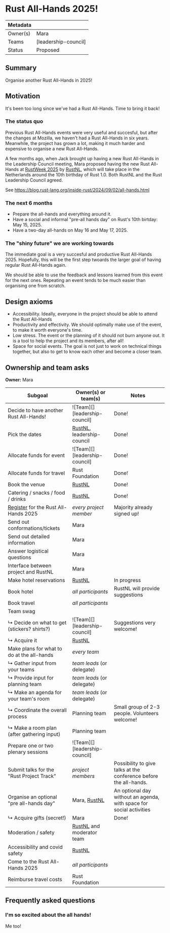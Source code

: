 # Rust All-Hands 2025!

| Metadata |                       |
| -------- | --------------------- |
| Owner(s) | Mara                  |
| Teams    | [leadership-council]  |
| Status   | Proposed              |

## Summary

Organise another Rust All-Hands in 2025!

## Motivation

It's been too long since we've had a Rust All-Hands. Time to bring it back!

### The status quo

Previous Rust All-Hands events were very useful and succesful, but after the changes at Mozilla, we haven't had a Rust All-Hands in six years.
Meanwhile, the project has grown a lot, making it much harder and expensive to organise a new Rust All-Hands.

A few months ago, when Jack brought up having a new Rust All-Hands in the Leadership Council meeting,
Mara proposed having the new Rust All-Hands at [RustWeek 2025](https://2025.rustweek.org) by [RustNL](https://2025.rustweek.org/about/), which will take place in the Netherlands around the 10th birthday of Rust 1.0.
Both RustNL and the Rust Leadership Council agreed.

See https://blog.rust-lang.org/inside-rust/2024/09/02/all-hands.html

### The next 6 months

- Prepare the all-hands and everything around it.
- Have a social and informal "pre-all hands day" on Rust's 10th birtday: May 15, 2025.
- Have a two-day all-hands on May 16 and May 17, 2025.

### The "shiny future" we are working towards

The immediate goal is a very succesful and productive Rust All-Hands 2025.
Hopefully, this will be the first step twoards the larger goal of having regular Rust All-Hands again.

We should be able to use the feedback and lessons learned from this event for the next ones.
Repeating an event tends to be much easier than organising one from scratch.

## Design axioms

- Accessibility. Ideally, everyone in the project should be able to attend the Rust All-Hands
- Productivity and effectivity. We should optimally make use of the event, to make it worth everyone's time.
- Low stress. The event or the planning of it should not burn anyone out. It is a tool to help the project and its members, after all!
- Space for social events. The goal is not just to work on technical things together, but also to get to know each other and become a closer team.

## Ownership and team asks

**Owner:** Mara

| Subgoal                                        | Owner(s) or team(s)            | Notes |
| ---------------------------------------------- | ------------------------------ | ----- |
| Decide to have another Rust All-Hands!         | ![Team][] [leadership-council] | Done! |
| Pick the dates                                 | [RustNL], leadership-council   | Done! |
| Allocate funds for event                       | ![Team][] [leadership-council] | Done! |
| Allocate funds for travel                      | Rust Foundation                | Done! |
| Book the venue                                 | [RustNL]                       | Done! |
| Catering / snacks / food / drinks              | [RustNL]                       | Done! |
| [Register] for the Rust All-Hands 2025         | *every project member*         | Majority already signed up! |
| Send out conformations/tickets                 | Mara                           |       |
| Send out detailed information                  | Mara                           |       |
| Answer logistical questions                    | Mara                           |       |
| Interface between project and RustNL           | Mara                           |       |
| Make hotel reservations                        | [RustNL]                       | In progress |
| Book hotel                                     | *all participants*             | RustNL will provide suggestions |
| Book travel                                    | *all participants*             |       |
| Team swag                                      |                                |       |
| ↳ Decide on what to get (stickers? shirts?)    | ![Team][] [leadership-council] | Suggestions very welcome! |
| ↳ Acquire it                                   | [RustNL]                       |       |
| Make plans for what to do at the all-hands     | *every team*                   |       |
| ↳ Gather input from your teams                 | *team leads* (or delegate)     |       |
| ↳ Provide input for planning team              | *team leads* (or delegate)     |       |
| ↳ Make an agenda for your team's room          | *team leads* (or delegate)     |       |
| ↳ Coordinate the overall process               | Planning team                  | Small group of 2-3 people. Volunteers welcome! |
| ↳ Make a room plan (after gathering input)     | Planning team                  |       |
| Prepare one or two plenary sessions            | ![Team][] [leadership-council] |       |
| Submit talks for the "Rust Project Track"      | *project members*              | Possibility to give talks at the conference before the all-hands. |
| Organise an optional "pre all-hands day"       | Mara, [RustNL]                 | An optional day without an agenda, with space for social activities |
| ↳ Acquire gifts (secret!)                      | Mara                           | Done! |
| Moderation / safety                            | [RustNL] and moderator team    |       |
| Accessibility and covid safety                 | [RustNL]                       |       |
| Come to the Rust All-Hands 2025                | *all participants*             |       |
| Reimburse travel costs                         | Rust Foundation                |       |

[RustNL]: https://rustweek.org/about/
[Register]: https://docs.google.com/forms/d/e/1FAIpQLSeeoEsZGLGokSK0Gn8GVRHhM23KgbwKsp67oxi79KfdsbipkQ/viewform

## Frequently asked questions

### I'm so excited about the all hands!

Me too!

